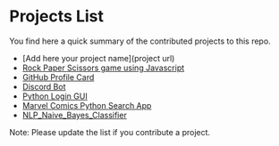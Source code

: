 # Projects List
You find here a quick summary of the contributed projects to this repo.
- [Add here your project name](project url)
- [Rock Paper Scissors game using Javascript](/projects/Rock_Paper_Scissors/)
- [GitHub Profile Card](/projects/GitHub%20Profile%20Card/)
- [Discord Bot](/projects/Discord%20Bot/)
- [Python Login GUI](/projects/Python%20Login%20GUI/)
- [Marvel Comics Python Search App](/projects/Marvel%20Comics%20Python%20Search%20App/)
- [NLP_Naive_Bayes_Classifier](/projects/NLP_Naive_Bayes_Classifier/) 

Note:
Please update the list if you contribute a project.
